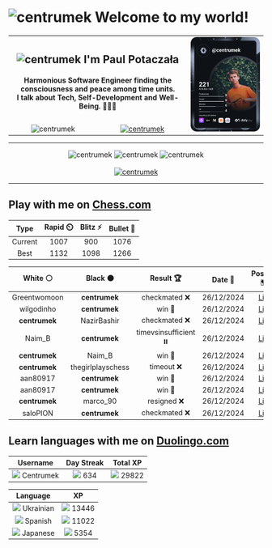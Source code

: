 <h1>
  <img
    src="https://emojis.slackmojis.com/emojis/images/1531849430/4246/blob-sunglasses.gif"
    width="30"
    alt="centrumek"
  />
  Welcome to my world!
</h1>

<table>
  <tbody>
    <tr>
      <td align="center" width="70%" colspan="2">
        <h2>
          <img
            src="https://raw.githubusercontent.com/MartinHeinz/MartinHeinz/master/wave.gif"
            width="30px"
            alt="centrumek"
          />
          I'm Paul Potaczała
        </h2>
        <h4>
          Harmonious Software Engineer finding the consciousness and peace among time units.
          <br/>
          I talk about Tech, Self-Development and Well-Being. 🌿🧘🚀
        </h4>
      </td>
      <td width="30%" rowspan="2">
        <a href="https://app.daily.dev/centrumek">
          <img
            src="./devcard.svg"
            alt="centrumek"
          />
        </a>
      </td>
    </tr>
    <tr align="center">
      <td>
        <img
          src="https://komarev.com/ghpvc/?username=centrumek&label=visitors&color=0e75b6&style=flat"
          alt="centrumek"
        >
      </td>
      <td>
        <a href="https://stackoverflow.com/users/14496012/centrumek">
          <img
            src="https://stackoverflow.com/users/flair/14496012.png?theme=dark"
            alt="centrumek"
          >
        </a>
      </td>
    </tr>
  </tbody>
</table>

---
<div align="center">
  <img 
    src="https://github-readme-stats.vercel.app/api?username=centrumek&show_icons=true&count_private=true&theme=dark&hide_border=true&hide=issues,contribs&bg_color=00000000"
    alt="centrumek"
  />
  <img
    src="https://github-readme-stats.vercel.app/api/top-langs/?username=centrumek&layout=compact&hide_border=true&theme=dark&bg_color=00000000&langs_count=6&exclude_repo=air-statistic-app"
    alt="centrumek"
  />
  <img 
    src="https://github-readme-streak-stats.herokuapp.com?user=centrumek&theme=dark&hide_border=true&background=FFFFFF00"
    alt="centrumek"
  />
  <br/>
  <br/>
  <a href="https://www.buymeacoffee.com/centrumek">
    <img
      src="https://cdn.buymeacoffee.com/buttons/v2/default-orange.png"
      height="50"
      width="210"
      alt="centrumek"
    />
  </a>
</div>

---

## Play with me on [Chess.com](https://www.chess.com/member/centrumek)

<div align="center">
<!--START_SECTION:chessStats-->
<!-- Automatically generated with https://github.com/Balastrong/chess-stats-action -->

| Type | Rapid ⏲️ | Blitz ⚡ | Bullet 🔫 |
|:---:|:---:|:---:|:---:|
| Current | 1007 | 900 | 1076 |
| Best | 1132 | 1098 | 1266 |

| White ⚪ | Black ⚫ | Result 🏆 | Date 📅 | Position 🗺️ | Type 🕕 |
|:---:|:---:|:---:|:---:|:---:|:---:|
| Greentwomoon | **centrumek** | checkmated ❌ | 26/12/2024 | <a href="http://www.ee.unb.ca/cgi-bin/tervo/fen.pl?select=8/p1R3R1/5pk1/5r1p/5B2/5KPP/PP6/8 b - -">Link</a> | Bullet |
| wilgodinho | **centrumek** | win 🥇 | 26/12/2024 | <a href="http://www.ee.unb.ca/cgi-bin/tervo/fen.pl?select=2k5/1p3P2/p6p/4p3/2p1P3/2P5/P1Prr2P/4KR2 w - -">Link</a> | Bullet |
| **centrumek** | NazirBashir | checkmated ❌ | 26/12/2024 | <a href="http://www.ee.unb.ca/cgi-bin/tervo/fen.pl?select=r3k1nQ/p1pp1p2/bpn1p3/4P3/1q3BP1/2KP1B2/P1P5/RN6 w q -">Link</a> | Bullet |
| Naim_B | **centrumek** | timevsinsufficient ⏸️ | 26/12/2024 | <a href="http://www.ee.unb.ca/cgi-bin/tervo/fen.pl?select=8/6k1/8/6P1/6K1/8/8/8 w - -">Link</a> | Bullet |
| **centrumek** | Naim_B | win 🥇 | 26/12/2024 | <a href="http://www.ee.unb.ca/cgi-bin/tervo/fen.pl?select=3r2k1/p4pp1/2p4p/2PB4/1P6/P1Q1n3/1K6/8 b - -">Link</a> | Bullet |
| **centrumek** | thegirlplayschess | timeout ❌ | 26/12/2024 | <a href="http://www.ee.unb.ca/cgi-bin/tervo/fen.pl?select=8/3k4/1p1p1p2/pP1Pp3/8/KB6/6r1/8 w - -">Link</a> | Bullet |
| aan80917 | **centrumek** | win 🥇 | 26/12/2024 | <a href="http://www.ee.unb.ca/cgi-bin/tervo/fen.pl?select=r1bqkb1r/p7/1pn2n2/2pp1p1p/4pPp1/3P2PP/PPP1PB2/RN1QKBNR w KQkq -">Link</a> | Bullet |
| aan80917 | **centrumek** | win 🥇 | 26/12/2024 | <a href="http://www.ee.unb.ca/cgi-bin/tervo/fen.pl?select=5b2/8/1K3k2/2p2p2/1pP3pp/5r2/P7/8 w - -">Link</a> | Bullet |
| **centrumek** | marco_90 | resigned ❌ | 26/12/2024 | <a href="http://www.ee.unb.ca/cgi-bin/tervo/fen.pl?select=r7/p1k3p1/6Pp/8/2B1n3/8/8/4K3 w - -">Link</a> | Bullet |
| saloPION | **centrumek** | checkmated ❌ | 26/12/2024 | <a href="http://www.ee.unb.ca/cgi-bin/tervo/fen.pl?select=7r/pQ6/2kNp2r/2ppPp1p/8/4P3/P4PPP/4K2R b K -">Link</a> | Bullet |

<!--END_SECTION:chessStats-->
</div>

## Learn languages with me on [Duolingo.com](https://www.duolingo.com/profile/Centrumek)

<div align="center">
<!--START_SECTION:duolingoStats-->
<!-- Automatically generated with https://github.com/centrumek/duolingo-readme-stats-->

| Username | Day Streak | Total XP |
|:---:|:---:|:---:|
| <img src="https://raw.githubusercontent.com/centrumek/duolingo-readme-stats/main/assets/duolingo.png" height="12"> Centrumek | <img src="https://raw.githubusercontent.com/centrumek/duolingo-readme-stats/main/assets/streakinactive.svg" height="12"> 634 | <img src="https://raw.githubusercontent.com/centrumek/duolingo-readme-stats/main/assets/xp.svg" height="12"> 29822 | <img src="https://raw.githubusercontent.com/centrumek/duolingo-readme-stats/main/assets/xp.svg" height="12"> 0 |

| Language | XP |
|:---:|:---:|
| <img src="https://raw.githubusercontent.com/centrumek/duolingo-readme-stats/main/assets/langs/ukrainian.svg" height="12"> Ukrainian | <img src="https://raw.githubusercontent.com/centrumek/duolingo-readme-stats/main/assets/xp.svg" height="12"> 13446 |
| <img src="https://raw.githubusercontent.com/centrumek/duolingo-readme-stats/main/assets/langs/spanish.svg" height="12"> Spanish | <img src="https://raw.githubusercontent.com/centrumek/duolingo-readme-stats/main/assets/xp.svg" height="12"> 11022 |
| <img src="https://raw.githubusercontent.com/centrumek/duolingo-readme-stats/main/assets/langs/japanese.svg" height="12"> Japanese | <img src="https://raw.githubusercontent.com/centrumek/duolingo-readme-stats/main/assets/xp.svg" height="12"> 5354 |

<!--END_SECTION:duolingoStats-->
</div>
<!--
**centrumek/centrumek** is a ✨ _special_ ✨ repository because its `README.md` (this file) appears on your GitHub profile.

Here are some ideas to get you started:

- 🔭 I’m currently working on ...
- 🌱 I’m currently learning ...
- 👯 I’m looking to collaborate on ...
- 🤔 I’m looking for help with ...
- 💬 Ask me about ...
- 📫 How to reach me: ...
- 😄 Pronouns: ...
- ⚡ Fun fact: ...
-->
